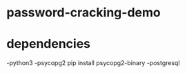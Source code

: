 # password-cracking-demo

# dependencies
-python3
-psycopg2
    pip install psycopg2-binary
-postgresql